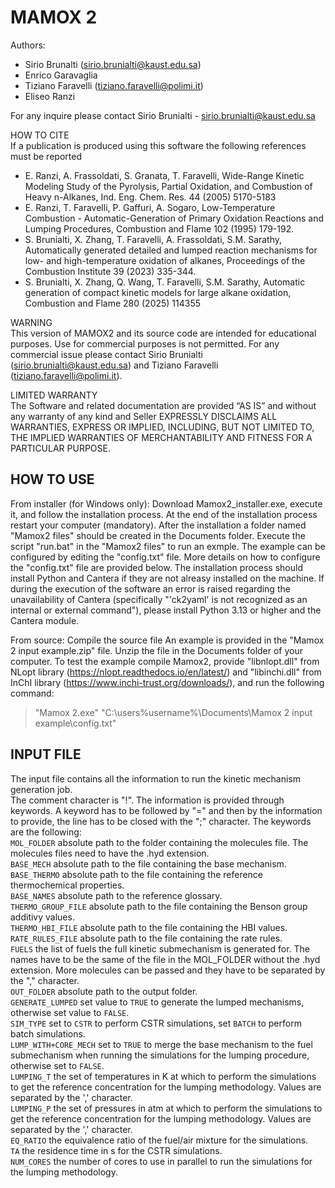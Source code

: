 # MAMOX 2

Authors:
- Sirio Brunalti (sirio.brunialti@kaust.edu.sa)
- Enrico Garavaglia
- Tiziano Faravelli (tiziano.faravelli@polimi.it)
- Eliseo Ranzi
  
For any inquire please contact Sirio Brunialti - sirio.brunialti@kaust.edu.sa

HOW TO CITE  
If a publication is produced using this software the following references must be reported
- E. Ranzi, A. Frassoldati, S. Granata, T. Faravelli, Wide-Range Kinetic Modeling Study of the Pyrolysis, Partial Oxidation, and Combustion of Heavy n-Alkanes, Ind. Eng. Chem. Res. 44 (2005) 5170-5183
- E. Ranzi, T. Faravelli, P. Gaffuri, A. Sogaro, Low-Temperature Combustion - Automatic-Generation of Primary Oxidation Reactions and Lumping Procedures, Combustion and Flame 102 (1995) 179-192.
- S. Brunialti, X. Zhang, T. Faravelli, A. Frassoldati, S.M. Sarathy, Automatically generated detailed and lumped reaction mechanisms for low- and high-temperature oxidation of alkanes, Proceedings of the Combustion Institute 39 (2023) 335-344.
- S. Brunialti, X. Zhang, Q. Wang, T. Faravelli, S.M. Sarathy, Automatic generation of compact kinetic models for large alkane oxidation, Combustion and Flame 280 (2025) 114355

WARNING  
This version of MAMOX2 and its source code are intended for educational purposes. Use for commercial purposes is not permitted. For any commercial issue please contact	Sirio Brunialti (sirio.brunialti@kaust.edu.sa) and Tiziano Faravelli (tiziano.faravelli@polimi.it).

LIMITED WARRANTY  
The Software and related documentation are provided “AS IS” and without	any warranty of any kind and Seller EXPRESSLY DISCLAIMS ALL WARRANTIES,	EXPRESS OR IMPLIED, INCLUDING, BUT NOT LIMITED TO, THE IMPLIED WARRANTIES	OF MERCHANTABILITY AND FITNESS FOR A PARTICULAR PURPOSE.

## HOW TO USE
From installer (for Windows only):
Download Mamox2_installer.exe, execute it, and follow the installation process. At the end of the installation process restart your computer (mandatory).
After the installation a folder named "Mamox2 files" should be created in the Documents folder.
Execute the script "run.bat" in the "Mamox2 files" to run an exmple. The example can be configured by editing the "config.txt" file. More details on how to configure the "config.txt" file are provided below.
The installation process should install Python and Cantera if they are not alreasy installed on the machine. If during the execution of the software an error is raised regarding the unavailability of Cantera (specifically "'ck2yaml' is not recognized as an internal or external command"), please install Python 3.13 or higher and the Cantera module.

From source:
Compile the source file
An example is provided in the "Mamox 2 input example.zip" file. Unzip the file in the Documents folder of your computer. To test the example compile Mamox2, provide "libnlopt.dll" from NLopt library (https://nlopt.readthedocs.io/en/latest/) and "libinchi.dll" from InChI library (https://www.inchi-trust.org/downloads/), and run the following command:
> "Mamox 2.exe" "C:\users\%username%\Documents\Mamox 2 input example\config.txt"

## INPUT FILE
The input file contains all the information to run the kinetic mechanism generation job.  
The comment character is "!".
The information is provided through keywords. A keyword has to be followed by "=" and then by the information to provide, the line has to be closed with the ";" character.
The keywords are the following:  
`MOL_FOLDER` absolute path to the folder containing the molecules file. The molecules files need to have the .hyd extension.  
`BASE_MECH` absolute path to the file containing the base mechanism.  
`BASE_THERMO` absolute path to the file containing the reference thermochemical properties.  
`BASE_NAMES` absolute path to the reference glossary.  
`THERMO_GROUP_FILE` absolute path to the file containing the Benson group additivy values.  
`THERMO_HBI_FILE` absolute path to the file containing the HBI values.  
`RATE_RULES_FILE` absolute path to the file containing the rate rules.  
`FUELS` the list of fuels the full kinetic submechanism is generated for. The names have to be the same of the file in the MOL_FOLDER without the .hyd extension. More molecules can be passed and they have to be separated by the "," character.  
`OUT_FOLDER` absolute path to the output folder.  
`GENERATE_LUMPED` set value to `TRUE` to generate the lumped mechanisms, otherwise set value to `FALSE`.  
`SIM_TYPE` set to `CSTR` to perform CSTR simulations, set `BATCH` to perform batch simulations.  
`LUMP_WITH+CORE_MECH` set to `TRUE` to merge the base mechanism to the fuel submechanism when running the simulations for the lumping procedure, otherwise set to `FALSE`.  
`LUMPING_T` the set of temperatures in K at which to perform the simulations to get the reference concentration for the lumping methodology. Values are separated by the ',' character.  
`LUMPING_P` the set of pressures in atm at which to perform the simulations to get the reference concentration for the lumping methodology. Values are separated by the ',' character.  
`EQ_RATIO` the equivalence ratio of the fuel/air mixture for the simulations.  
`TA` the residence time in s for the CSTR simulations.  
`NUM_CORES` the number of cores to use in parallel to run the simulations for the lumping methodology.  


